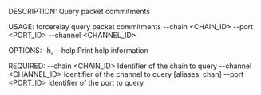 DESCRIPTION:
Query packet commitments

USAGE:
    forcerelay query packet commitments --chain <CHAIN_ID> --port <PORT_ID> --channel <CHANNEL_ID>

OPTIONS:
    -h, --help    Print help information

REQUIRED:
        --chain <CHAIN_ID>        Identifier of the chain to query
        --channel <CHANNEL_ID>    Identifier of the channel to query [aliases: chan]
        --port <PORT_ID>          Identifier of the port to query

